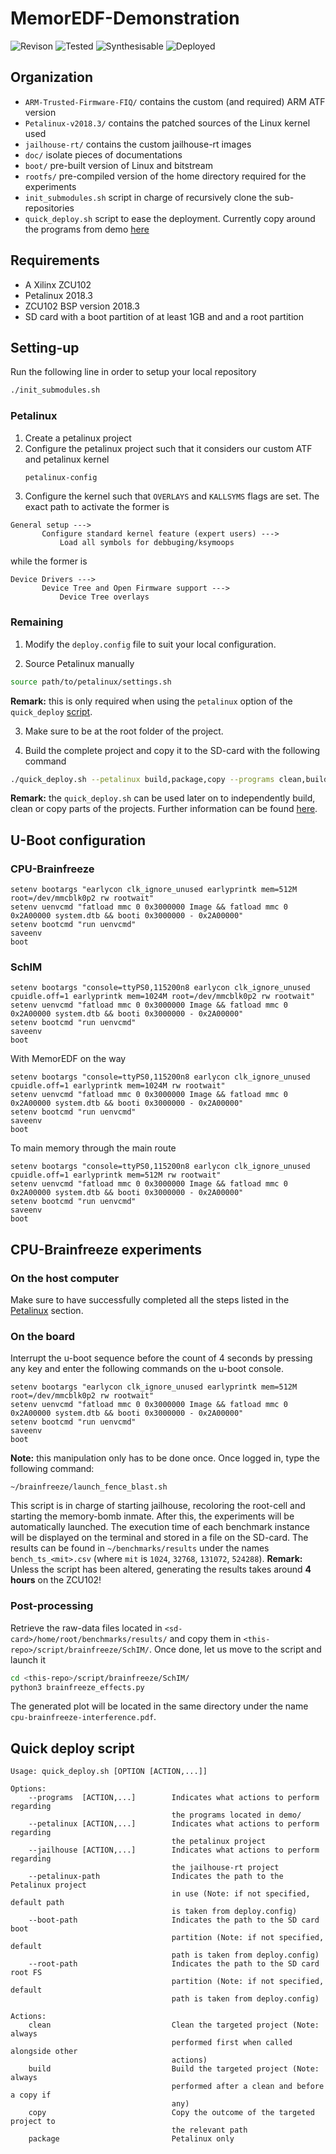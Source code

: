 # MemorEDF-Demonstration

![Revison](https://img.shields.io/badge/Revision-1.0-yellow)
![Tested](https://img.shields.io/badge/Tested-Yes-green)
![Synthesisable](https://img.shields.io/badge/Synthesis-Yes-green)
![Deployed](https://img.shields.io/badge/Deployed-Yes-green)


## Organization

 - ```ARM-Trusted-Firmware-FIQ/``` contains the custom (and required) ARM ATF version
 - ```Petalinux-v2018.3/``` contains the patched sources of the Linux kernel used
 - ```jailhouse-rt/``` contains the custom jailhouse-rt images
 - ```doc/``` isolate pieces of documentations
 - ```boot/``` pre-built version of Linux and bitstream
 - ```rootfs/``` pre-compiled version of the home directory required for the experiments
 - ```init_submodules.sh``` script in charge of recursively clone the sub-repositories
 - ```quick_deploy.sh``` script to ease the deployment. Currently copy around the programs from demo [here](#quick-deploy-script)

## Requirements

 - A Xilinx ZCU102
 - Petalinux 2018.3
 - ZCU102 BSP version 2018.3
 - SD card with a boot partition of at least 1GB and and a root partition

## Setting-up
Run the following line in order to setup your local repository
```bash
./init_submodules.sh
```

### Petalinux
 1. Create a petalinux project
 2. Configure the petalinux project such that it considers our custom ATF and petalinux kernel
    ```bash
    petalinux-config
    ```
 3. Configure the kernel such that ```OVERLAYS``` and ```KALLSYMS``` flags are set. The exact path to activate the former is
 ```
General setup --->
        Configure standard kernel feature (expert users) --->
            Load all symbols for debbuging/ksymoops

 ```
 while the former is
 ```
Device Drivers --->
        Device Tree and Open Firmware support --->
            Device Tree overlays

 ```

### Remaining

 1. Modify the ```deploy.config``` file to suit your local configuration.

 2. Source Petalinux manually
```bash
source path/to/petalinux/settings.sh
```
**Remark:** this is only required when using the ```petalinux``` option of the ```quick_deploy``` [script](#quick-deploy-script).

 3. Make sure to be at the root folder of the project.

 4. Build the complete project and copy it to the SD-card with the following command
```bash
./quick_deploy.sh --petalinux build,package,copy --programs clean,build,copy --jailhouse clean,build,copy
```
**Remark:** the ```quick_deploy.sh``` can be used later on to independently build, clean or copy parts of the projects. Further information can be found [here](#quick-deploy-script).

## U-Boot configuration
### CPU-Brainfreeze
```
setenv bootargs "earlycon clk_ignore_unused earlyprintk mem=512M root=/dev/mmcblk0p2 rw rootwait"
setenv uenvcmd "fatload mmc 0 0x3000000 Image && fatload mmc 0 0x2A00000 system.dtb && booti 0x3000000 - 0x2A00000"
setenv bootcmd "run uenvcmd"
saveenv
boot
```
### SchIM
```
setenv bootargs "console=ttyPS0,115200n8 earlycon clk_ignore_unused cpuidle.off=1 earlyprintk mem=1024M root=/dev/mmcblk0p2 rw rootwait"
setenv uenvcmd "fatload mmc 0 0x3000000 Image && fatload mmc 0 0x2A00000 system.dtb && booti 0x3000000 - 0x2A00000"
setenv bootcmd "run uenvcmd"
saveenv
boot
```
With MemorEDF on the way
```
setenv bootargs "console=ttyPS0,115200n8 earlycon clk_ignore_unused cpuidle.off=1 earlyprintk mem=1024M rw rootwait"
setenv uenvcmd "fatload mmc 0 0x3000000 Image && fatload mmc 0 0x2A00000 system.dtb && booti 0x3000000 - 0x2A00000"
setenv bootcmd "run uenvcmd"
saveenv
boot
```
To main memory through the main route
```
setenv bootargs "console=ttyPS0,115200n8 earlycon clk_ignore_unused cpuidle.off=1 earlyprintk mem=512M rw rootwait"
setenv uenvcmd "fatload mmc 0 0x3000000 Image && fatload mmc 0 0x2A00000 system.dtb && booti 0x3000000 - 0x2A00000"
setenv bootcmd "run uenvcmd"
saveenv
boot
```

## CPU-Brainfreeze experiments
### On the host computer
Make sure to have successfully completed all the steps listed in the [Petalinux](#Petalinux) section.
### On the board
Interrupt the u-boot sequence before the count of 4 seconds by pressing any key and enter the following commands on the u-boot console.
```
setenv bootargs "earlycon clk_ignore_unused earlyprintk mem=512M root=/dev/mmcblk0p2 rw rootwait"
setenv uenvcmd "fatload mmc 0 0x3000000 Image && fatload mmc 0 0x2A00000 system.dtb && booti 0x3000000 - 0x2A00000"
setenv bootcmd "run uenvcmd"
saveenv
boot
```
**Note:** this manipulation only has to be done once.
Once logged in, type the following command:
```
~/brainfreeze/launch_fence_blast.sh
```
This script is in charge of starting jailhouse, recoloring the root-cell and starting the memory-bomb inmate.
After this, the experiments will be automatically launched.
The execution time of each benchmark instance will be displayed on the terminal and stored in a file on the SD-card.
The results can be found in ```~/benchmarks/results``` under the names ```bench_ts_<mit>.csv``` (where ```mit``` is ```1024```, ```32768```, ```131072```, ```524288```).
**Remark:** Unless the script has been altered, generating the results takes around **4 hours** on the ZCU102!

### Post-processing
Retrieve the raw-data files located in ```<sd-card>/home/root/benchmarks/results/``` and copy them in ```<this-repo>/script/brainfreeze/SchIM/```.
Once done, let us move to the script and launch it
```bash
cd <this-repo>/script/brainfreeze/SchIM/
python3 brainfreeze_effects.py
```
The generated plot will be located in the same directory under the name ```cpu-brainfreeze-interference.pdf```.

## Quick deploy script
```
Usage: quick_deploy.sh [OPTION [ACTION,...]]

Options:
    --programs  [ACTION,...]        Indicates what actions to perform regarding
                                    the programs located in demo/
    --petalinux [ACTION,...]        Indicates what actions to perform regarding
                                    the petalinux project
    --jailhouse [ACTION,...]        Indicates what actions to perform regarding
                                    the jailhouse-rt project
    --petalinux-path                Indicates the path to the Petalinux project
                                    in use (Note: if not specified, default path
                                    is taken from deploy.config)
    --boot-path                     Indicates the path to the SD card boot
                                    partition (Note: if not specified, default
                                    path is taken from deploy.config)
    --root-path                     Indicates the path to the SD card root FS
                                    partition (Note: if not specified, default
                                    path is taken from deploy.config)

Actions:
    clean                           Clean the targeted project (Note: always
                                    performed first when called alongside other
                                    actions)
    build                           Build the targeted project (Note: always
                                    performed after a clean and before a copy if
                                    any)
    copy                            Copy the outcome of the targeted project to
                                    the relevant path
    package                         Petalinux only
```
